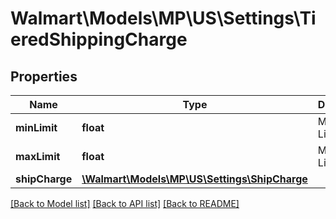 # Walmart\Models\MP\US\Settings\TieredShippingCharge

## Properties

Name | Type | Description | Notes
------------ | ------------- | ------------- | -------------
**minLimit** | **float** | Minimum Limit |
**maxLimit** | **float** | Maximum Limit |
**shipCharge** | [**\Walmart\Models\MP\US\Settings\ShipCharge**](ShipCharge.md) |  | [optional]


[[Back to Model list]](./) [[Back to API list]](../../../../../README.md#supported-apis) [[Back to README]](../../../../../README.md)
